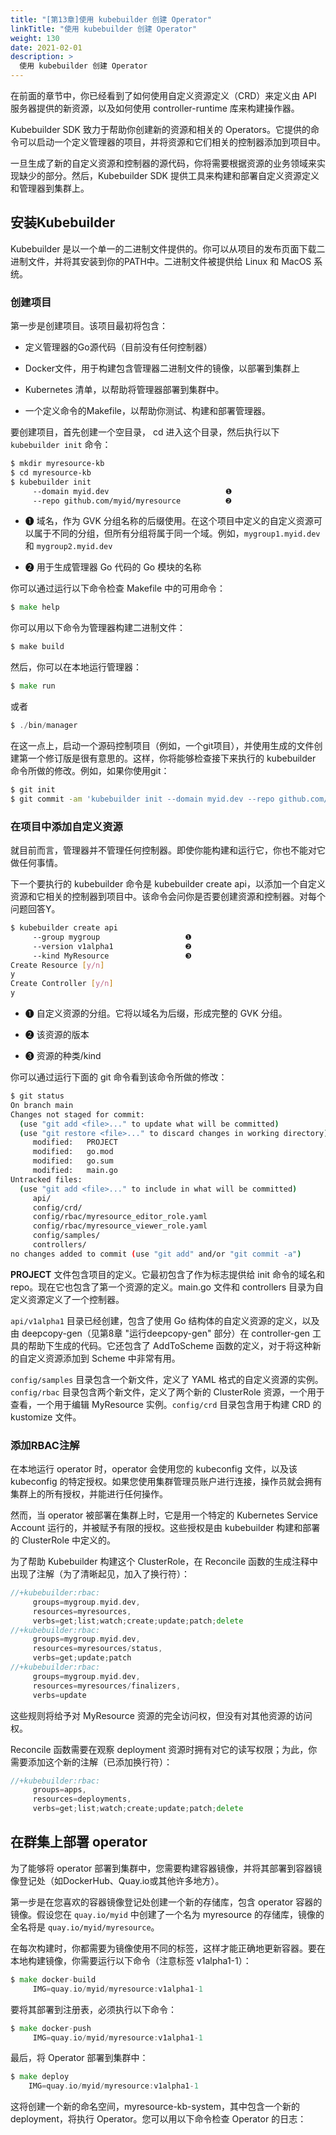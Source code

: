 ```yaml
---
title: "[第13章]使用 kubebuilder 创建 Operator"
linkTitle: "使用 kubebuilder 创建 Operator"
weight: 130
date: 2021-02-01
description: >
  使用 kubebuilder 创建 Operator
---
```


在前面的章节中，你已经看到了如何使用自定义资源定义（CRD）来定义由 API 服务器提供的新资源，以及如何使用 controller-runtime 库来构建操作器。

Kubebuilder SDK 致力于帮助你创建新的资源和相关的 Operators。它提供的命令可以启动一个定义管理器的项目，并将资源和它们相关的控制器添加到项目中。

一旦生成了新的自定义资源和控制器的源代码，你将需要根据资源的业务领域来实现缺少的部分。然后，Kubebuilder SDK 提供工具来构建和部署自定义资源定义和管理器到集群上。

## 安装Kubebuilder

Kubebuilder 是以一个单一的二进制文件提供的。你可以从项目的发布页面下载二进制文件，并将其安装到你的PATH中。二进制文件被提供给 Linux 和 MacOS 系统。

### 创建项目

第一步是创建项目。该项目最初将包含：

- 定义管理器的Go源代码（目前没有任何控制器）
- Docker文件，用于构建包含管理器二进制文件的镜像，以部署到集群上

- Kubernetes 清单，以帮助将管理器部署到集群中。

- 一个定义命令的Makefile，以帮助你测试、构建和部署管理器。


要创建项目，首先创建一个空目录， cd 进入这个目录，然后执行以下 `kubebuilder init` 命令：

```bash
$ mkdir myresource-kb
$ cd myresource-kb
$ kubebuilder init
     --domain myid.dev                          ❶
     --repo github.com/myid/myresource          ❷
```

- ❶ 域名，作为 GVK 分组名称的后缀使用。在这个项目中定义的自定义资源可以属于不同的分组，但所有分组将属于同一个域。例如，`mygroup1.myid.dev `和 `mygroup2.myid.dev`

- ❷ 用于生成管理器 Go 代码的 Go 模块的名称


你可以通过运行以下命令检查 Makefile 中的可用命令：

```go
$ make help
```

你可以用以下命令为管理器构建二进制文件：

```bash
$ make build
```

然后，你可以在本地运行管理器：

```go
$ make run
```

或者

```go
$ ./bin/manager
```

在这一点上，启动一个源码控制项目（例如，一个git项目），并使用生成的文件创建第一个修订版是很有意思的。这样，你将能够检查接下来执行的 kubebuilder 命令所做的修改。例如，如果你使用git：

```bash
$ git init
$ git commit -am 'kubebuilder init --domain myid.dev --repo github.com/myid/myresource'
```

### 在项目中添加自定义资源

就目前而言，管理器并不管理任何控制器。即使你能构建和运行它，你也不能对它做任何事情。

下一个要执行的 kubebuilder 命令是 kubebuilder create api，以添加一个自定义资源和它相关的控制器到项目中。该命令会问你是否要创建资源和控制器。对每个问题回答Y。

```bash
$ kubebuilder create api
     --group mygroup                   ❶
     --version v1alpha1                ❷
     --kind MyResource                 ❸
Create Resource [y/n]
y
Create Controller [y/n]
y
```

- ❶ 自定义资源的分组。它将以域名为后缀，形成完整的 GVK 分组。

- ❷ 该资源的版本

- ❸ 资源的种类/kind


你可以通过运行下面的 git 命令看到该命令所做的修改：

```bash
$ git status
On branch main
Changes not staged for commit:
  (use "git add <file>..." to update what will be committed)
  (use "git restore <file>..." to discard changes in working directory)
     modified:   PROJECT
     modified:   go.mod
     modified:   go.sum
     modified:   main.go
Untracked files:
  (use "git add <file>..." to include in what will be committed)
     api/
     config/crd/
     config/rbac/myresource_editor_role.yaml
     config/rbac/myresource_viewer_role.yaml
     config/samples/
     controllers/
no changes added to commit (use "git add" and/or "git commit -a")
```

**PROJECT** 文件包含项目的定义。它最初包含了作为标志提供给 init 命令的域名和 repo。现在它也包含了第一个资源的定义。main.go 文件和 controllers 目录为自定义资源定义了一个控制器。

`api/v1alpha1` 目录已经创建，包含了使用 Go 结构体的自定义资源的定义，以及由 deepcopy-gen（见第8章 "运行deepcopy-gen" 部分）在 controller-gen 工具的帮助下生成的代码。它还包含了 AddToScheme 函数的定义，对于将这种新的自定义资源添加到 Scheme 中非常有用。

`config/samples` 目录包含一个新文件，定义了 YAML 格式的自定义资源的实例。`config/rbac` 目录包含两个新文件，定义了两个新的 ClusterRole 资源，一个用于查看，一个用于编辑 MyResource 实例。`config/crd` 目录包含用于构建 CRD 的 kustomize 文件。

### 添加RBAC注解

在本地运行 operator 时，operator 会使用您的 kubeconfig 文件，以及该 kubeconfig 的特定授权。如果您使用集群管理员账户进行连接，操作员就会拥有集群上的所有授权，并能进行任何操作。

然而，当 operator 被部署在集群上时，它是用一个特定的 Kubernetes Service Account 运行的，并被赋予有限的授权。这些授权是由 kubebuilder 构建和部署的 ClusterRole 中定义的。

为了帮助 Kubebuilder 构建这个 ClusterRole，在 Reconcile 函数的生成注释中出现了注解（为了清晰起见，加入了换行符）：

```go
//+kubebuilder:rbac:
     groups=mygroup.myid.dev,
     resources=myresources,
     verbs=get;list;watch;create;update;patch;delete
//+kubebuilder:rbac:
     groups=mygroup.myid.dev,
     resources=myresources/status,
     verbs=get;update;patch
//+kubebuilder:rbac:
     groups=mygroup.myid.dev,
     resources=myresources/finalizers,
     verbs=update
```

这些规则将给予对 MyResource 资源的完全访问权，但没有对其他资源的访问权。

Reconcile 函数需要在观察 deployment 资源时拥有对它的读写权限；为此，你需要添加这个新的注解（已添加换行符）：

```go
//+kubebuilder:rbac:
     groups=apps,
     resources=deployments,
     verbs=get;list;watch;create;update;patch;delete
```

## 在群集上部署 operator

为了能够将 operator 部署到集群中，您需要构建容器镜像，并将其部署到容器镜像登记处（如DockerHub、Quay.io或其他许多地方）。

第一步是在您喜欢的容器镜像登记处创建一个新的存储库，包含 operator 容器的镜像。假设您在 `quay.io/myid` 中创建了一个名为 myresource 的存储库，镜像的全名将是 `quay.io/myid/myresource`。

在每次构建时，你都需要为镜像使用不同的标签，这样才能正确地更新容器。要在本地构建镜像，你需要运行以下命令（注意标签 v1alpha1-1）：

```go
$ make docker-build
     IMG=quay.io/myid/myresource:v1alpha1-1
```

要将其部署到注册表，必须执行以下命令：

```go
$ make docker-push
     IMG=quay.io/myid/myresource:v1alpha1-1
```

最后，将 Operator 部署到集群中：

```go
$ make deploy
    IMG=quay.io/myid/myresource:v1alpha1-1
```

这将创建一个新的命名空间，myresource-kb-system，其中包含一个新的 deployment，将执行 Operator。您可以用以下命令检查 Operator 的日志：
